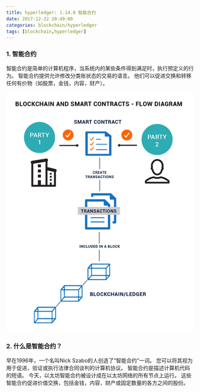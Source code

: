 ```yaml
---
title: hyperledger: 1.14.0 智能合约
date: 2017-12-22 20:49:00
categories: blockchain/hyperledger
tags: [blockchain,hyperledger]
---
```


### 1. 智能合约
智能合约是简单的计算机程序，当系统内的某些条件得到满足时，执行预定义的行为。 智能合约提供允许修改分类账状态的交易的语言。 他们可以促进交换和转移任何有价物（如股票，金钱，内容，财产）。

![](/static/images/docs/blockchain/hyperledger/Blockchain_and_Smar_Contracts_-_Flow_Diagram.png)

### 2. 什么是智能合约？
早在1996年，一个名叫Nick Szabo的人创造了“智能合约”一词。
您可以将其视为用于促进，验证或执行法律合同谈判的计算机协议。
智能合约是描述计算机代码的短语。
今天，以太坊智能合约被设计成在以太坊网络的所有节点上运行。
这些智能合约促进价值交换，包括金钱，内容，财产或固定数量的各方之间的股份。
